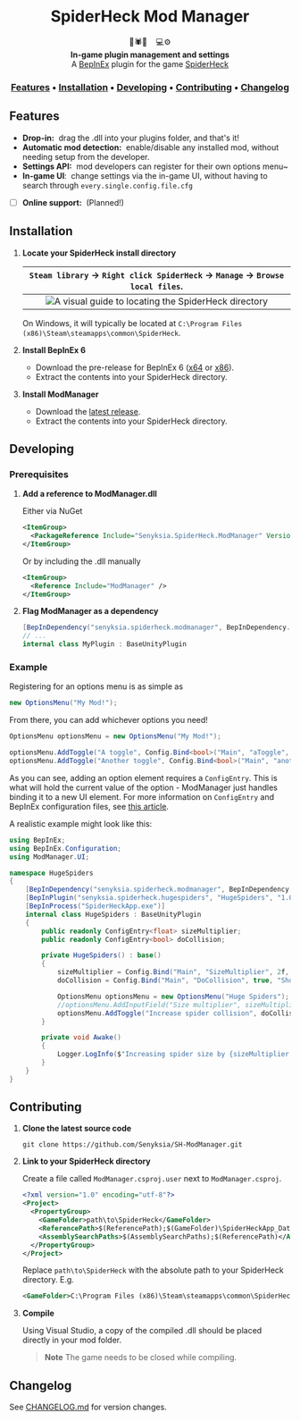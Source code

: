 <div align="center">

# SpiderHeck Mod Manager

:toolbox::spider::wrench:&nbsp;&nbsp;&nbsp;&nbsp;:computer::gear:
<br />**In-game plugin management and settings**
<br />A [BepInEx](https://github.com/BepInEx/BepInEx) plugin for the game [SpiderHeck](https://store.steampowered.com/app/1329500/SpiderHeck)

### [Features](#features) • [Installation](#installation) • [Developing](#developing) • [Contributing](#contributing) • [Changelog](#changelog)

</div>


## Features

- **Drop-in:**&nbsp;&nbsp;drag the .dll into your plugins folder, and that's it!
- **Automatic mod detection:**&nbsp;&nbsp;enable/disable any installed mod, without needing setup from the developer.
- **Settings API:**&nbsp;&nbsp;mod developers can register for their own options menu~
- **In-game UI**:&nbsp;&nbsp;change settings via the in-game UI, without having to search through `every.single.config.file.cfg`
- [ ] **Online support:**&nbsp;&nbsp;(Planned!)


## Installation

1. **Locate your SpiderHeck install directory**

   | `Steam library` -> `Right click SpiderHeck` -> `Manage` -> `Browse local files`. |
   |:--------------------------------------------------------------------------------:|
   | ![A visual guide to locating the SpiderHeck directory](../assets/locating_directory.png?raw=true) |

   On Windows, it will typically be located at `C:\Program Files (x86)\Steam\steamapps\common\SpiderHeck`.

2. **Install BepInEx 6**

   - Download the pre-release for BepInEx 6 ([x64](https://github.com/BepInEx/BepInEx/releases/download/v6.0.0-pre.1/BepInEx_UnityMono_x64_6.0.0-pre.1.zip) or [x86](https://github.com/BepInEx/BepInEx/releases/download/v6.0.0-pre.1/BepInEx_UnityMono_x86_6.0.0-pre.1.zip)).
   - Extract the contents into your SpiderHeck directory.

3. **Install ModManager**

   - Download the [latest release](https://github.com/Senyksia/SH-ModManager/releases/latest/download/ModManager.zip).
   - Extract the contents into your SpiderHeck directory.


## Developing

### Prerequisites

1. **Add a reference to ModManager.dll**

   Either via NuGet
   ```xml
   <ItemGroup>
     <PackageReference Include="Senyksia.SpiderHeck.ModManager" Version="0.1.*" />
   </ItemGroup>
   ```
   Or by including the .dll manually
   ```xml
   <ItemGroup>
     <Reference Include="ModManager" />
   </ItemGroup>
   ```

2. **Flag ModManager as a dependency**

   ```cs
   [BepInDependency("senyksia.spiderheck.modmanager", BepInDependency.DependencyFlags.HardDependency)]
   // ...
   internal class MyPlugin : BaseUnityPlugin
   ```

### Example

Registering for an options menu is as simple as
```cs
new OptionsMenu("My Mod!");
```
From there, you can add whichever options you need!
```cs
OptionsMenu optionsMenu = new OptionsMenu("My Mod!");

optionsMenu.AddToggle("A toggle", Config.Bind<bool>("Main", "aToggle", true))
optionsMenu.AddToggle("Another toggle", Config.Bind<bool>("Main", "anotherToggle", false))
```
As you can see, adding an option element requires a `ConfigEntry`. This is what will hold the current value of the option - ModManager just handles binding it to a new UI element. For more information on `ConfigEntry` and BepInEx configuration files, see [this article](https://docs.bepinex.dev/v6.0.0-pre.1/articles/dev_guide/plugin_tutorial/4_configuration.html).

A realistic example might look like this:
```cs
using BepInEx;
using BepInEx.Configuration;
using ModManager.UI;

namespace HugeSpiders
{
    [BepInDependency("senyksia.spiderheck.modmanager", BepInDependency.DependencyFlags.HardDependency)]
    [BepInPlugin("senyksia.spiderheck.hugespiders", "HugeSpiders", "1.0.0")]
    [BepInProcess("SpiderHeckApp.exe")]
    internal class HugeSpiders : BaseUnityPlugin
    {
        public readonly ConfigEntry<float> sizeMultiplier;
        public readonly ConfigEntry<bool> doCollision;

        private HugeSpiders() : base()
        {
            sizeMultiplier = Config.Bind("Main", "SizeMultiplier", 2f, "How much to multiply the spider's radius by.");
            doCollision = Config.Bind("Main", "DoCollision", true, "Should the spider's collision box be increased too?");

            OptionsMenu optionsMenu = new OptionsMenu("Huge Spiders");
            //optionsMenu.AddInputField("Size multiplier", sizeMultiplier); still need to add lol
            optionsMenu.AddToggle("Increase spider collision", doCollision);
        }

        private void Awake()
        {
            Logger.LogInfo($"Increasing spider size by {sizeMultiplier.Value}x!");
        }
    }
}
```


## Contributing

1. **Clone the latest source code**

   `git clone https://github.com/Senyksia/SH-ModManager.git`

2. **Link to your SpiderHeck directory**

   Create a file called `ModManager.csproj.user` next to `ModManager.csproj`.
   ```xml
   <?xml version="1.0" encoding="utf-8"?>
   <Project>
     <PropertyGroup>
       <GameFolder>path\to\SpiderHeck</GameFolder>                                              <!-- User-defined absolute path to SpiderHeck -->
       <ReferencePath>$(ReferencePath);$(GameFolder)\SpiderHeckApp_Data\Managed</ReferencePath> <!-- Path to the SH game assemblies -->
       <AssemblySearchPaths>$(AssemblySearchPaths);$(ReferencePath)</AssemblySearchPaths>       <!-- Add that path to the assembly search list -->
     </PropertyGroup>
   </Project>
   ```
   Replace `path\to\SpiderHeck` with the absolute path to your SpiderHeck directory. E.g.
   ```xml
   <GameFolder>C:\Program Files (x86)\Steam\steamapps\common\SpiderHeck</GameFolder>
   ```

3. **Compile**

   Using Visual Studio, a copy of the compiled .dll should be placed directly in your mod folder.
   > **Note**
   > The game needs to be closed while compiling.


## Changelog

See [CHANGELOG.md](https://github.com/Senyksia/SH-ModManager/blob/main/CHANGELOG.md) for version changes.
